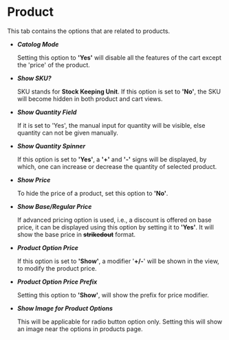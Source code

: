 # Product

This tab contains the options that are related to products.

* ***Catolog Mode***

    Setting this option to **'Yes'** will disable all the features of the cart except the 'price' of the product.

* ***Show SKU?***

    SKU stands for **Stock Keeping Unit**. If this option is set to **'No'**, the SKU will become hidden in both product and cart views.
    
* ***Show Quantity Field***

    If it is set to 'Yes', the manual input for quantity will be visible, else quantity can not be given manually.
    
* ***Show Quantity Spinner***

    If this option is set to **'Yes'**, a **'+'** and **'-'** signs will be displayed, by which, one can increase or decrease the quantity of selected product.
    
* ***Show Price***

    To hide the price of a product, set this option to **'No'**.
    
* ***Show Base/Regular Price***

    If advanced pricing option is used, i.e., a discount is offered on base price, it can be displayed using this option by setting it to **'Yes'**. It will show the base price in **~~strikedout~~** format.

* ***Product Option Price***

    If this option is set to **'Show'**, a modifier '**+/-**' will be shown in the view, to modify the product price.

* ***Product Option Price Prefix***

    Setting this option to **'Show'**, will show the prefix for price modifier.
    
* ***Show Image for Product Options***
    
    This will be applicable for radio button option only. Setting this will show an image near the options in products page.
